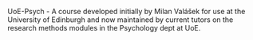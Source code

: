 UoE-Psych - A course developed initially by Milan Valášek for use at the University of Edinburgh and now maintained by current tutors on the research methods modules in the Psychology dept at UoE. 